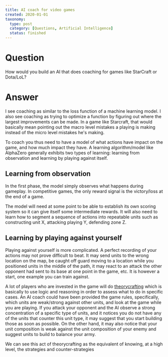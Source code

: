 ```yaml
---
title: AI coach for video games
created: 2020-01-01
taxonomy:
  type: post
  category: [Questions, Artificial Intelligence]
  status: finished
---
```


# Question
How would you build an AI that does coaching for games like StarCraft or Dota/LoL?

# Answer
I see coaching as similar to the loss function of a machine learning model. I also see coaching as trying to optimize a function by figuring out where the largest improvements can be made. In a game like Starcraft, that would basically mean pointing out the macro level mistakes a playing is making instead of the micro level mistakes he's making.

To coach you thus need to have a model of what actions have impact on the game, and how much impact they have. A learning algorithm/model like AlphaZero generally exhibits two types of learning: learning from observation and learning by playing against itself.

## Learning from observation
In the first phase, the model simply observes what happens during gameplay. In competitive games, the only reward signal is the victory/loss at the end of a game.

The model will need at some point to be able to establish its own scoring system so it can give itself some intermediate rewards. It will also need to learn how to segment a sequence of actions into repeatable units such as constructing unit X, attacking playing Y, defending zone Z.

## Learning by playing against yourself
Playing against yourself is more complicated. A perfect recording of your actions may not prove difficult to beat. It may send units to the wrong location on the map, be caught off guard moving to a location while you positioned units in the middle of the path, it may react to an attack the other opponent had sent to its base at one point in the game, etc. It is however a start, one example you can train against.

A lot of players who are invested in the game will do [theorycrafting](https://en.wikipedia.org/wiki/Theorycraft) which is basically to use logic and reasoning in order to assess what to do in specific cases. An AI coach could have been provided the game rules, specifically, which units are weak/strong against other units, and look at the game while you are playing. If you attack your opponent and the AI observe a strong concentration of a specific type of units, and it notices you do not have any of the units that counter this unit type, it may suggest that you start building those as soon as possible. On the other hand, it may also notice that your unit composition is weak against the unit composition of your enemy and suggest units to build to balance your army.

We can see this act of theorycrafting as the equivalent of knowing, at a high level, the strategies and counter-strategies
